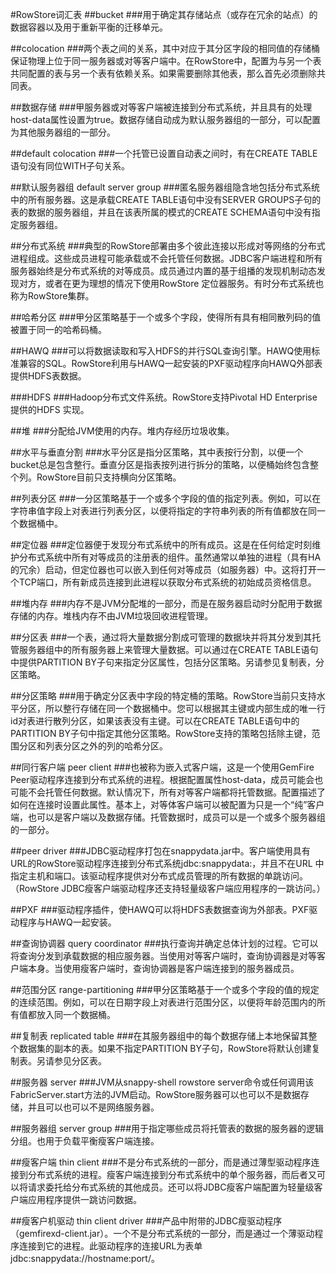 #RowStore词汇表
##bucket
###用于确定其存储站点（或存在冗余的站点）的数据容器以及用于重新平衡的迁移单元。


##colocation
###两个表之间的关系，其中对应于其分区字段的相同值的存储桶保证物理上位于同一服务器或对等客户端中。在RowStore中，配置为与另一个表共同配置的表与另一个表有依赖关系。如果需要删除其他表，那么首先必须删除共同表。


##数据存储
###甲服务器或对等客户端被连接到分布式系统，并且具有的处理host-data属性设置为true。数据存储自动成为默认服务器组的一部分，可以配置为其他服务器组的一部分。


##default colocation
###一个托管已设置自动表之间时，有在CREATE TABLE语句没有同位WITH子句关系。


##默认服务器组 default server group
###匿名服务器组隐含地包括分布式系统中的所有服务器。这是承载CREATE TABLE语句中没有SERVER GROUPS子句的表的数据的服务器组，并且在该表所属的模式的CREATE SCHEMA语句中没有指定服务器组。


##分布式系统
###典型的RowStore部署由多个彼此连接以形成对等网络的分布式进程组成。这些成员进程可能承载或不会托管任何数据。JDBC客户端进程和所有服务器始终是分布式系统的对等成员。成员通过内置的基于组播的发现机制动态发现对方，或者在更为理想的情况下使用RowStore 定位器服务。有时分布式系统也称为RowStore集群。


##哈希分区
###甲分区策略基于一个或多个字段，使得所有具有相同散列码的值被置于同一的哈希码桶。


##HAWQ
###可以将数据读取和写入HDFS的并行SQL查询引擎。HAWQ使用标准兼容的SQL。RowStore利用与HAWQ一起安装的PXF驱动程序向HAWQ外部表提供HDFS表数据。


###HDFS
###Hadoop分布式文件系统。RowStore支持Pivotal HD Enterprise提供的HDFS 实现。

##堆
###分配给JVM使用的内存。堆内存经历垃圾收集。


##水平与垂直分割
###水平分区是指分区策略，其中表按行分割，以便一个bucket总是包含整行。垂直分区是指表按列进行拆分的策略，以便桶始终包含整个列。RowStore目前只支持横向分区策略。


##列表分区
###一分区策略基于一个或多个字段的值的指定列表。例如，可以在字符串值字段上对表进行列表分区，以便将指定的字符串列表的所有值都放在同一个数据桶中。


##定位器
###定位器便于发现分布式系统中的所有成员。这是在任何给定时刻维护分布式系统中所有对等成员的注册表的组件。虽然通常以单独的进程（具有HA的冗余）启动，但定位器也可以嵌入到任何对等成员（如服务器）中。这将打开一个TCP端口，所有新成员连接到此进程以获取分布式系统的初始成员资格信息。


##堆内存
###内存不是JVM分配堆的一部分，而是在服务器启动时分配用于数据存储的内存。堆栈内存不由JVM垃圾回收进程管理。


##分区表
###一个表，通过将大量数据分割成可管理的数据块并将其分发到其托管服务器组中的所有服务器上来管理大量数据。可以通过在CREATE TABLE语句中提供PARTITION BY子句来指定分区属性，包括分区策略。另请参见复制表，分区策略。


##分区策略
###用于确定分区表中字段的特定桶的策略。RowStore当前只支持水平分区，所以整行存储在同一个数据桶中。您可以根据其主键或内部生成的唯一行id对表进行散列分区，如果该表没有主键。可以在CREATE TABLE语句中的PARTITION BY子句中指定其他分区策略。RowStore支持的策略包括除主键，范围分区和列表分区之外的列的哈希分区。


##同行客户端 peer client
###也被称为嵌入式客户端，这是一个使用GemFire Peer驱动程序连接到分布式系统的进程。根据配置属性host-data，成员可能会也可能不会托管任何数据。默认情况下，所有对等客户端都将托管数据。配置描述了如何在连接时设置此属性。基本上，对等体客户端可以被配置为只是一个“纯”客户端，也可以是客户端以及数据存储。托管数据时，成员可以是一个或多个服务器组的一部分。


##peer driver
###JDBC驱动程序打包在snappydata.jar中。客户端使用具有URL的RowStore驱动程序连接到分布式系统jdbc:snappydata:，并且不在URL 中指定主机和端口。该驱动程序提供对分布式成员管理的所有数据的单跳访问。（RowStore JDBC瘦客户端驱动程序还支持轻量级客户端应用程序的一跳访问。）


##PXF
###驱动程序插件，使HAWQ可以将HDFS表数据查询为外部表。PXF驱动程序与HAWQ一起安装。


##查询协调器  query coordinator
###执行查询并确定总体计划的过程。它可以将查询分发到承载数据的相应服务器。当使用对等客户端时，查询协调器是对等客户端本身。当使用瘦客户端时，查询协调器是客户端连接到的服务器成员。


##范围分区 range-partitioning
###甲分区策略基于一个或多个字段的值的规定的连续范围。例如，可以在日期字段上对表进行范围分区，以便将年龄范围内的所有值都放入同一个数据桶。


##复制表  replicated table
###在其服务器组中的每个数据存储上本地保留其整个数据集的副本的表。如果不指定PARTITION BY子句，RowStore将默认创建复制表。另请参见分区表。


##服务器  server
###JVM从snappy-shell rowstore server命令或任何调用该FabricServer.start方法的JVM启动。RowStore服务器可以也可以不是数据存储，并且可以也可以不是网络服务器。


##服务器组  server group
###用于指定哪些成员将托管表的数据的服务器的逻辑分组。也用于负载平衡瘦客户端连接。


##瘦客户端  thin client
###不是分布式系统的一部分，而是通过薄型驱动程序连接到分布式系统的进程。瘦客户端连接到分布式系统中的单个服务器，而后者又可以将请求委托给分布式系统的其他成员。还可以将JDBC瘦客户端配置为轻量级客户端应用程序提供一跳访问数据。


##瘦客户机驱动 thin client driver
###产品中附带的JDBC瘦驱动程序（gemfirexd-client.jar）。一个不是分布式系统的一部分，而是通过一个薄驱动程序连接到它的进程。此驱动程序的连接URL为表单jdbc:snappydata://hostname:port/。

